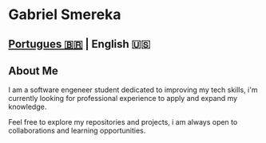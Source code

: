 # Gabriel Smereka

## [Portugues 🇧🇷](https://github.com/gsmereka/gsmereka) | English 🇺🇸

## About Me

I am a software engeneer student dedicated to improving my tech skills, i'm currently looking for professional experience to apply and expand my knowledge.

Feel free to explore my repositories and projects, i am always open to collaborations and learning opportunities.
